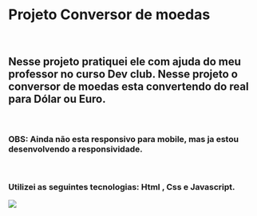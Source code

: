   <h1> Projeto Conversor de moedas </h1>
<br>
<h2> Nesse projeto pratiquei ele com ajuda do meu professor no curso Dev club.
Nesse projeto o conversor de moedas esta convertendo do real para Dólar ou Euro. </h2>
<br>
<h3>OBS: Ainda não esta responsivo para mobile, mas ja estou desenvolvendo a responsividade.</h3> 
  <br>
<h3> 
  Utilizei as seguintes tecnologias: Html , Css e Javascript.
</h3>

<img src="https://github.com/Weslley-silva23/projeto-conversor-de-moedas/blob/main/assets/conversor%20de%20moedas.png?raw=true">
